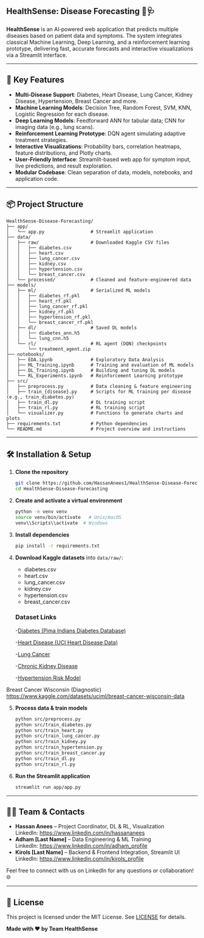 ## HealthSense: Disease Forecasting 🧠🩺

**HealthSense** is an AI‑powered web application that predicts multiple diseases based on patient data and symptoms. The system integrates classical Machine Learning, Deep Learning, and a reinforcement learning prototype, delivering fast, accurate forecasts and interactive visualizations via a Streamlit interface.

---

## 🚀 Key Features

- **Multi‑Disease Support**: Diabetes, Heart Disease, Lung Cancer, Kidney Disease, Hypertension, Breast Cancer and more.
- **Machine Learning Models**: Decision Tree, Random Forest, SVM, KNN, Logistic Regression for each disease.
- **Deep Learning Models**: Feedforward ANN for tabular data; CNN for imaging data (e.g., lung scans).
- **Reinforcement Learning Prototype**: DQN agent simulating adaptive treatment strategies.
- **Interactive Visualizations**: Probability bars, correlation heatmaps, feature distributions, and Plotly charts.
- **User‑Friendly Interface**: Streamlit-based web app for symptom input, live predictions, and result exploration.
- **Modular Codebase**: Clean separation of data, models, notebooks, and application code.

---

## 📦 Project Structure

```
HealthSense-Disease-Forecasting/
├── app/
│   └── app.py                 # Streamlit application
├── data/
│   ├── raw/                   # Downloaded Kaggle CSV files
│   │   ├── diabetes.csv
│   │   ├── heart.csv
│   │   ├── lung_cancer.csv
│   │   ├── kidney.csv
│   │   ├── hypertension.csv
│   │   └── breast_cancer.csv
│   └── processed/             # Cleaned and feature‑engineered data
├── models/
│   ├── ml/                    # Serialized ML models
│   │   ├── diabetes_rf.pkl
│   │   ├── heart_rf.pkl
│   │   ├── lung_cancer_rf.pkl
│   │   ├── kidney_rf.pkl
│   │   ├── hypertension_rf.pkl
│   │   └── breast_cancer_rf.pkl
│   ├── dl/                    # Saved DL models
│   │   ├── diabetes_ann.h5
│   │   └── lung_cnn.h5
│   └── rl/                    # RL agent (DQN) checkpoints
│       └── treatment_agent.zip
├── notebooks/
│   ├── EDA.ipynb              # Exploratory Data Analysis
│   ├── ML_Training.ipynb      # Training and evaluation of ML models
│   ├── DL_Training.ipynb      # Building and tuning DL models
│   └── RL_Experiments.ipynb   # Reinforcement Learning prototype
├── src/
│   ├── preprocess.py          # Data cleaning & feature engineering
│   ├── train_{disease}.py     # Scripts for ML training per disease (e.g., train_diabetes.py)
│   ├── train_dl.py            # DL training script
│   ├── train_rl.py            # RL training script
│   └── visualizer.py          # Functions to generate charts and plots
├── requirements.txt           # Python dependencies
└── README.md                  # Project overview and instructions
```

---

## 🛠️ Installation & Setup

1. **Clone the repository**
   ```bash
   git clone https://github.com/HassanAnees1/HealthSense-Disease-Forecasting.git
   cd HealthSense-Disease-Forecasting
   ```

2. **Create and activate a virtual environment**
   ```bash
   python -m venv venv
   source venv/bin/activate   # Unix/macOS
   venv\\Scripts\\activate  # Windows
   ```

3. **Install dependencies**
   ```bash
   pip install -r requirements.txt
   ```

4. **Download Kaggle datasets** into `data/raw/`:
   - diabetes.csv
   - heart.csv
   - lung_cancer.csv
   - kidney.csv
   - hypertension.csv
   - breast_cancer.csv

   ### Dataset Links
   -[Diabetes (Pima Indians Diabetes Database)](https://www.kaggle.com/datasets/uciml/pima-indians-diabetes-database )

   -[Heart Disease (UCI Heart Disease Data)](https://www.kaggle.com/datasets/redwankarimsony/heart-disease-data)

   -[Lung Cancer](https://www.kaggle.com/datasets/mysarahmadbhat/lung-cancer )

   -[Chronic Kidney Disease](https://www.kaggle.com/datasets/mansoordaku/ckdisease)

   -[Hypertension Risk Model](https://www.kaggle.com/datasets/khan1803115/hypertension-risk-model-main)

Breast Cancer Wisconsin (Diagnostic)
https://www.kaggle.com/datasets/uciml/breast-cancer-wisconsin-data 

5. **Process data & train models**
   ```bash
   python src/preprocess.py
   python src/train_diabetes.py
   python src/train_heart.py
   python src/train_lung_cancer.py
   python src/train_kidney.py
   python src/train_hypertension.py
   python src/train_breast_cancer.py
   python src/train_dl.py
   python src/train_rl.py
   ```

6. **Run the Streamlit application**
   ```bash
   streamlit run app/app.py
   ```

---

## 👨‍💻 Team & Contacts

- **Hassan Anees** – Project Coordinator, DL & RL, Visualization  
  LinkedIn: https://www.linkedin.com/in/hassananees
- **Adham [Last Name]** – Data Engineering & ML Training  
  LinkedIn: https://www.linkedin.com/in/adham_profile
- **Kirols [Last Name]** – Backend & Frontend Integration, Streamlit UI  
  LinkedIn: https://www.linkedin.com/in/kirols_profile

Feel free to connect with us on LinkedIn for any questions or collaboration! 🌐

---

## 📜 License

This project is licensed under the MIT License. See [LICENSE](LICENSE) for details.

**Made with ❤️ by Team HealthSense**

